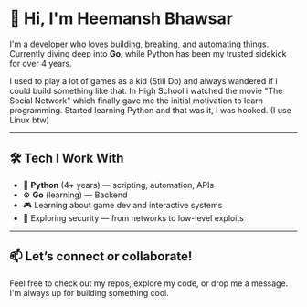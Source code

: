 # 👋 Hi, I'm Heemansh Bhawsar

I'm a developer who loves building, breaking, and automating things.  
Currently diving deep into **Go**, while Python has been my trusted sidekick for over 4 years.

I used to play a lot of games as a kid (Still Do) and always wandered if i could build something like that. In High School i watched the movie "The Social Network" which finally gave me the initial motivation to learn programming. Started learning Python and that was it, I was hooked. (I use Linux btw)

---

## 🛠️ Tech I Work With

- 🐍 **Python** (4+ years) — scripting, automation, APIs  
- ⚙️ **Go** (learning) — Backend
- 🎮 Learning about game dev and interactive systems  
- 🔐 Exploring security — from networks to low-level exploits  

---

## 📫 Let’s connect or collaborate!

Feel free to check out my repos, explore my code, or drop me a message. I'm always up for building something cool.
